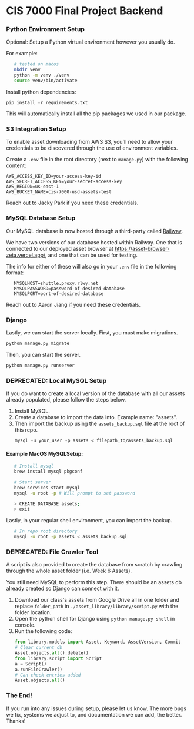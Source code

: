 # CIS 7000 Final Project Backend

### Python Environment Setup
   Optional: Setup a Python virtual environment however you usually do.

   For example:
   ```bash
      # tested on macos
      mkdir venv
      python -m venv ./venv
      source venv/bin/activate
   ```

   Install python dependencies:

   `pip install -r requirements.txt`

   This will automatically install all the pip packages we used in our package.

### S3 Integration Setup
   To enable asset downloading from AWS S3, you’ll need to allow your credentials to be discovered through the use of environment variables.

   Create a `.env` file in the root directory (next to `manage.py`) with the following content:

   ```env
   AWS_ACCESS_KEY_ID=your-access-key-id
   AWS_SECRET_ACCESS_KEY=your-secret-access-key
   AWS_REGION=us-east-1
   AWS_BUCKET_NAME=cis-7000-usd-assets-test
   ```

   Reach out to Jacky Park if you need these credentials.

### MySQL Database Setup
   Our MySQL database is now hosted through a third-party called [Railway](https://railway.com/about).
   
   We have two versions of our database hosted within Railway. One that is connected to our deployed asset browser at https://asset-browser-zeta.vercel.app/, and one that can be used for testing.

   The info for either of these will also go in your `.env` file in the following format:

   ```env
      MYSQLHOST=shuttle.proxy.rlwy.net
      MYSQLPASSWORD=password-of-desired-database
      MYSQLPORT=port-of-desired-database
   ```

   Reach out to Aaron Jiang if you need these credentials.

### Django
   Lastly, we can start the server locally. First, you must make migrations.
   ```bash
   python manage.py migrate
   ```

   Then, you can start the server.

   ```bash
   python manage.py runserver
   ```

### DEPRECATED: Local MySQL Setup
   If you do want to create a local version of the database with all our assets already populated, please follow the steps below.

   1. Install MySQL.
   2. Create a database to import the data into. Example name: "assets".
   3. Then import the backup using the `assets_backup.sql` file at the root of this repo.
      ```
      mysql -u your_user -p assets < filepath_to/assets_backup.sql
      ```

#### Example MacOS MySQLSetup:

   ```bash
      # Install mysql
      brew install mysql pkgconf

      # Start server
      brew services start mysql
      mysql -u root -p # Will prompt to set password

      > CREATE DATABASE assets;
      > exit
   ```

   Lastly, in your regular shell environment, you can import the backup.
   ```bash
      # In repo root directory
      mysql -u root -p assets < assets_backup.sql
   ```

### DEPRECATED: File Crawler Tool
  A script is also provided to create the database from scratch by crawling through the whole asset folder (i.e. Week 6 Assets).

  You still need MySQL to perform this step. There should be an assets db already created so Django can connect with it.

  1. Download our class's assets from Google Drive all in one folder and replace 
  `folder_path` in `./asset_library/library/script.py` with the folder location.
  2. Open the python shell for Django using `python manage.py shell` in console.
  3.  Run the following code:
      ```python
      from library.models import Asset, Keyword, AssetVersion, Commit
      # Clear current db
      Asset.objects.all().delete()
      from library.script import Script
      a = Script()
      a.runFileCrawler()
      # Can check entries added
      Asset.objects.all()
      ```

### The End!
   If you run into any issues during setup, please let us know. The more bugs we fix, systems we adjust to, and documentation we can add, the better. Thanks!